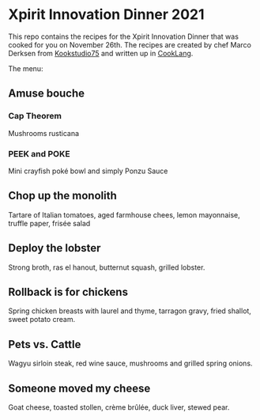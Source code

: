 # Xpirit Innovation Dinner 2021

This repo contains the recipes for the Xpirit Innovation Dinner that was cooked for you on November 26th. The recipes are created by chef Marco Derksen from [Kookstudio75](http://www.kookstudio75.nl) and written up in [CookLang](https://cooklang.org).

The menu:

## Amuse bouche

### Cap Theorem

Mushrooms rusticana

### PEEK and POKE

Mini crayfish poké bowl and simply Ponzu Sauce

## Chop up the monolith

Tartare of Italian tomatoes, aged farmhouse chees, lemon mayonnaise, truffle paper, frisée salad

## Deploy the lobster

Strong broth, ras el hanout, butternut squash, grilled lobster.

## Rollback is for chickens

Spring chicken breasts with laurel and thyme, tarragon gravy, fried shallot, sweet potato cream.

## Pets vs. Cattle

Wagyu sirloin steak, red wine sauce, mushrooms and grilled spring onions.

## Someone moved my cheese

Goat cheese, toasted stollen, crème brûlée, duck liver, stewed pear.

